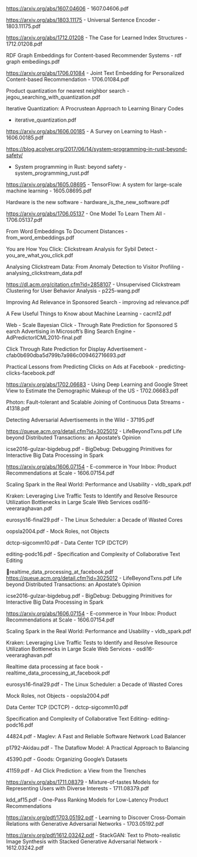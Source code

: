 https://arxiv.org/abs/1607.04606 - 1607.04606.pdf

https://arxiv.org/abs/1803.11175 -  Universal Sentence Encoder - 1803.11175.pdf

https://arxiv.org/abs/1712.01208 -  The Case for Learned Index
Structures - 1712.01208.pdf

RDF Graph Embeddings for Content-based Recommender
Systems - rdf graph embediings.pdf 

https://arxiv.org/abs/1706.01084 -  Joint Text Embedding for
Personalized Content-based Recommendation - 1706.01084.pdf

Product quantization for nearest neighbor search -
jegou_searching_with_quantization.pdf

Iterative Quantization: A Procrustean Approach to Learning Binary Codes
- iterative_quantization.pdf

https://arxiv.org/abs/1606.00185 -  A Survey on Learning to Hash -
1606.00185.pdf

https://blog.acolyer.org/2017/06/14/system-programming-in-rust-beyond-safety/
- System programming in Rust: beyond safety -
  system_programming_rust.pdf

https://arxiv.org/abs/1605.08695 -  TensorFlow: A system for large-scale
machine learning - 1605.08695.pdf

Hardware is the new software - hardware_is_the_new_software.pdf

https://arxiv.org/abs/1706.05137 -  One Model To Learn Them All -
1706.05137.pdf

From Word Embeddings To Document Distances - from_word_embeddings.pdf

You are How You Click: Clickstream Analysis for Sybil Detect -
you_are_what_you_click.pdf

Analysing Clickstream Data:
From Anomaly Detection to Visitor Profiling -
analysing_clickstream_data.pdf

https://dl.acm.org/citation.cfm?id=2858107 - Unsupervised Clickstream
Clustering for
User Behavior Analysis - p225-wang.pdf

Improving Ad Relevance in Sponsored Search - improving ad relevance.pdf

A Few Useful Things to Know about Machine Learning - cacm12.pdf

Web - Scale Bayesian Click - Through Rate Prediction for Sponsored S earch
Advertising in Microsoft’s Bing Search Engine - AdPredictorICML2010-final.pdf

Click Through Rate Prediction for Display Advertisement - cfab0b690dba5d799b7a986c009462716693.pdf 

Practical Lessons from Predicting Clicks on Ads at
Facebook - predicting-clicks-facebook.pdf

https://arxiv.org/abs/1702.06683 -  Using Deep Learning and Google
Street View to Estimate the Demographic Makeup of the US -
1702.06683.pdf

Photon: Fault-tolerant and Scalable Joining of
Continuous Data Streams - 41318.pdf

Detecting Adversarial Advertisements in the Wild -  37195.pdf

https://queue.acm.org/detail.cfm?id=3025012 - LifeBeyondTxns.pdf Life
beyond Distributed Transactions: 
an Apostate’s Opinion

icse2016-gulzar-bigdebug.pdf - BigDebug: Debugging Primitives for
Interactive Big Data
Processing in Spark

https://arxiv.org/abs/1606.07154 -  E-commerce in Your Inbox: Product
Recommendations at Scale - 1606.07154.pdf

Scaling Spark in the Real World:
Performance and Usability - vldb_spark.pdf

Kraken: Leveraging Live Traffic Tests to Identify and Resolve Resource Utilization Bottlenecks in Large Scale Web Services
osdi16-veeraraghavan.pdf

eurosys16-final29.pdf - The Linux Scheduler: a Decade of Wasted Cores

oopsla2004.pdf - Mock Roles, not Objects 

dctcp-sigcomm10.pdf - Data Center TCP (DCTCP)

editing-podc16.pdf - Specification and Complexity of Collaborative Text
Editing

realtime_data_processing_at_facebook.pdf
https://queue.acm.org/detail.cfm?id=3025012 - LifeBeyondTxns.pdf Life
beyond Distributed Transactions: 
an Apostate’s Opinion

icse2016-gulzar-bigdebug.pdf - BigDebug: Debugging Primitives for
Interactive Big Data
Processing in Spark

https://arxiv.org/abs/1606.07154 -  E-commerce in Your Inbox: Product
Recommendations at Scale - 1606.07154.pdf

Scaling Spark in the Real World:
Performance and Usability - vldb_spark.pdf

Kraken: Leveraging Live Traffic Tests to Identify and Resolve Resource Utilization Bottlenecks in 
Large Scale Web Services - osdi16-veeraraghavan.pdf

Realtime data processing at face book -
realtime_data_processing_at_facebook.pdf

eurosys16-final29.pdf - The Linux Scheduler: a Decade of Wasted Cores

Mock Roles, not Objects  - oopsla2004.pdf

Data Center TCP (DCTCP) - dctcp-sigcomm10.pdf

Specification and Complexity of Collaborative Text Editing-
editing-podc16.pdf

44824.pdf - Maglev: A Fast and Reliable Software Network Load Balancer

p1792-Akidau.pdf - The Dataflow Model: A Practical Approach to Balancing

45390.pdf - Goods: Organizing Google’s Datasets

41159.pdf - Ad Click Prediction: a View from the Trenches

https://arxiv.org/abs/1711.08379 -  Mixture-of-tastes Models for
Representing Users with Diverse Interests - 1711.08379.pdf

kdd_af15.pdf - One-Pass Ranking Models for
Low-Latency Product Recommendations

https://arxiv.org/pdf/1703.05192.pdf - Learning to Discover Cross-Domain Relations
with Generative Adversarial Networks - 1703.05192.pdf

https://arxiv.org/pdf/1612.03242.pdf - StackGAN: Text to Photo-realistic Image Synthesis
with Stacked Generative Adversarial Network - 1612.03242.pdf
